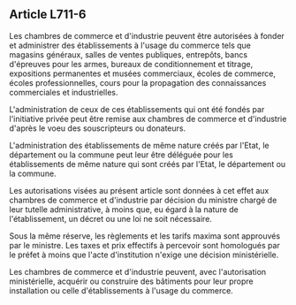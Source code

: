 Article L711-6
----
Les chambres de commerce et d'industrie peuvent être autorisées à fonder et
administrer des établissements à l'usage du commerce tels que magasins généraux,
salles de ventes publiques, entrepôts, bancs d'épreuves pour les armes, bureaux
de conditionnement et titrage, expositions permanentes et musées commerciaux,
écoles de commerce, écoles professionnelles, cours pour la propagation des
connaissances commerciales et industrielles.

L'administration de ceux de ces établissements qui ont été fondés par
l'initiative privée peut être remise aux chambres de commerce et d'industrie
d'après le voeu des souscripteurs ou donateurs.

L'administration des établissements de même nature créés par l'Etat, le
département ou la commune peut leur être déléguée pour les établissements de
même nature qui sont créés par l'Etat, le département ou la commune.

Les autorisations visées au présent article sont données à cet effet aux
chambres de commerce et d'industrie par décision du ministre chargé de leur
tutelle administrative, à moins que, eu égard à la nature de l'établissement, un
décret ou une loi ne soit nécessaire.

Sous la même réserve, les règlements et les tarifs maxima sont approuvés par le
ministre. Les taxes et prix effectifs à percevoir sont homologués par le préfet
à moins que l'acte d'institution n'exige une décision ministérielle.

Les chambres de commerce et d'industrie peuvent, avec l'autorisation
ministérielle, acquérir ou construire des bâtiments pour leur propre
installation ou celle d'établissements à l'usage du commerce.

